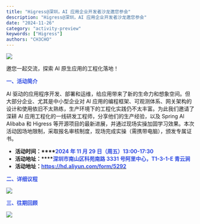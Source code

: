 ```yaml
---
title: "Higress@深圳，AI 应用企业开发者沙龙邀您参会"
description: "Higress@深圳，AI 应用企业开发者沙龙邀您参会"
date: "2024-11-26"
category: "activity-preview"
keywords: ["Higress"]
authors: "CH3CHO"
---
```


![](https://intranetproxy.alipay.com/skylark/lark/0/2024/png/299576/1732616522341-515916f8-c0fc-4d9e-ae2e-3afbb2a41f97.png)

<font style="color:rgb(24, 24, 24);">邀您一起交流，探索 AI 原生应用的工程化落地！</font>

**<font style="color:rgb(46, 75, 227);">一、活动简介</font>**

<font style="color:rgb(24, 24, 24);">Al 驱动的应用程序开发、部署和运维，给应用带来了新的生命力和想象空间。但大部分企业、尤其是中小型企业对 Al 应用的编程框架、可观测体系、网关架构的设计和使用依旧不太熟练，生产环境下的工程化实践仍不太丰富。为此我们邀请了深耕 Al 应用工程化的一线研发工程师，分享他们的生产经验，以及 Spring Al Alibaba 和 Higress 等开源项目的最新进展，并通过现场实操加固学习效果。本次活动因场地限制，采取报名审核制度，现场完成实操（需携带电脑），颁发专属证书。</font>

+ **<font style="color:rgb(24, 24, 24);">活动时间：</font>****<font style="color:rgb(46, 75, 227);">2024 年 11 月 29 日（周五）13:00-17:30</font>**
+ **<font style="color:rgb(24, 24, 24);">活动地址：</font>****<font style="color:rgb(46, 75, 227);">深圳市南山区科苑南路 3331 号阿里中心，T1-3-1-E 青云涧</font>**
+ **<font style="color:rgb(24, 24, 24);">活动地址：</font>**[**<font style="color:rgb(46, 75, 227);">https://hd.aliyun.com/form/5292</font>**](https://hd.aliyun.com/form/5292)

**<font style="color:rgb(46, 75, 227);">二、详细议程</font>**

![](https://intranetproxy.alipay.com/skylark/lark/0/2024/jpeg/299576/1732616522283-87cb5111-dbb9-44c6-affb-39e859080619.jpeg)

**<font style="color:rgb(46, 75, 227);">三、往期回顾</font>**

![](https://intranetproxy.alipay.com/skylark/lark/0/2024/jpeg/299576/1732616522242-46d9d01d-6ba0-4c74-8fb7-bbb9c155e3f6.jpeg)


